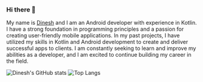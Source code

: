 ### Hi there 👋
My name is [Dinesh](https://www.instagram.com/dinesh_ela_2405) and I am an Android developer with experience in Kotlin. I have a strong foundation in programming principles and a passion for creating user-friendly mobile applications. In my past projects, I have utilized my skills in Kotlin and Android development to create and deliver successful apps to clients. I am constantly seeking to learn and improve my abilities as a developer, and I am excited to continue building my career in the field.



![Dinesh's GitHub stats](https://github-readme-stats.vercel.app/api?username=idineshgovind)
![Top Langs](https://github-readme-stats.vercel.app/api/top-langs/?username=idineshgovind)

